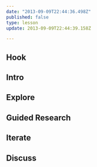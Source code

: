 ```yaml
---
date: "2013-09-09T22:44:36.498Z"
published: false
type: lesson
update: 2013-09-09T22:44:39.158Z

---
```


## Hook
<!-- -->
## Intro
<!-- -->
## Explore
<!-- -->
## Guided Research
<!-- -->
## Iterate
<!-- -->
## Discuss
